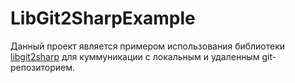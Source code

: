 # LibGit2SharpExample

Данный проект является примером использования библиотеки [libgit2sharp](https://github.com/libgit2/libgit2sharp) для куммуникации с локальным и удаленным git-репозиторием.

